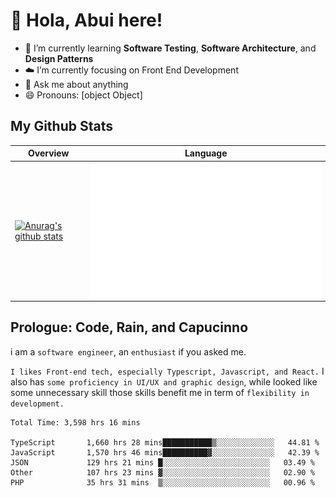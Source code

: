 # 👋 Hola, Abui here!

- 🌱 I’m currently learning **Software Testing**, **Software Architecture**, and **Design Patterns**
- ☁️ I’m currently focusing on Front End Development
- 💬 Ask me about anything
- 😄 Pronouns: [object Object]

## My Github Stats

| Overview | Language |
| --- | --- |
|[![Anurag's github stats](https://github-readme-stats.vercel.app/api?username=abui-am&count_private=true)](https://github.com/anuraghazra/github-readme-stats)|![Language](https://raw.githubusercontent.com/abui-am/stats/c6455f656dfce7acd3951e5ec5b25d72af0b2ee3/generated/languages.svg)|

## Prologue: Code, Rain, and Capucinno
i am a `software engineer`, an `enthusiast` if you asked me. 

`I likes Front-end tech, especially Typescript, Javascript, and React.` I also has `some proficiency in UI/UX and graphic design`, while looked like some unnecessary skill those skills benefit me in term of `flexibility in development.`


<!--START_SECTION:waka-->

```text
Total Time: 3,598 hrs 16 mins

TypeScript       1,660 hrs 28 mins███████████▒░░░░░░░░░░░░░   44.81 %
JavaScript       1,570 hrs 46 mins██████████▓░░░░░░░░░░░░░░   42.39 %
JSON             129 hrs 21 mins █░░░░░░░░░░░░░░░░░░░░░░░░   03.49 %
Other            107 hrs 23 mins ▓░░░░░░░░░░░░░░░░░░░░░░░░   02.90 %
PHP              35 hrs 31 mins  ▒░░░░░░░░░░░░░░░░░░░░░░░░   00.96 %
```

<!--END_SECTION:waka-->
